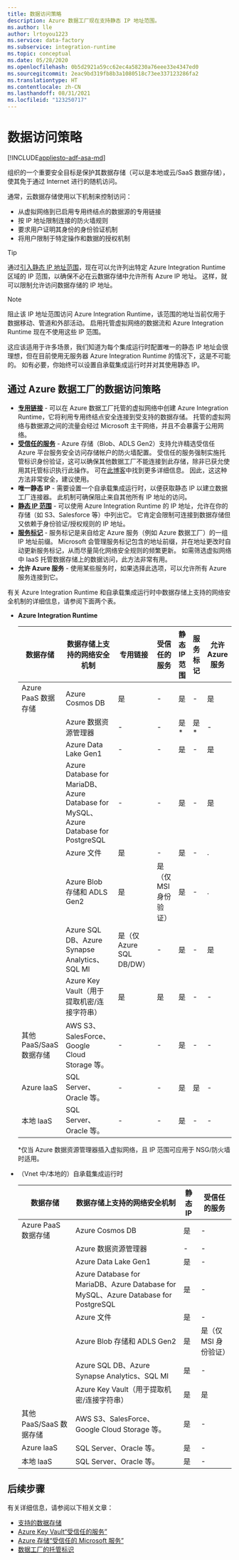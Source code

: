 ```yaml
---
title: 数据访问策略
description: Azure 数据工厂现在支持静态 IP 地址范围。
ms.author: lle
author: lrtoyou1223
ms.service: data-factory
ms.subservice: integration-runtime
ms.topic: conceptual
ms.date: 05/28/2020
ms.openlocfilehash: 0b5d2921a59cc62ec4a58230a76eee33e4347ed0
ms.sourcegitcommit: 2eac9bd319fb8b3a1080518c73ee337123286fa2
ms.translationtype: HT
ms.contentlocale: zh-CN
ms.lasthandoff: 08/31/2021
ms.locfileid: "123250717"
---
```

# <a name="data-access-strategies"></a>数据访问策略

[!INCLUDE[appliesto-adf-asa-md](includes/appliesto-adf-asa-md.md)]

组织的一个重要安全目标是保护其数据存储（可以是本地或云/SaaS 数据存储），使其免于通过 Internet 进行的随机访问。 

通常，云数据存储使用以下机制来控制访问：
* 从虚拟网络到已启用专用终结点的数据源的专用链接
* 按 IP 地址限制连接的防火墙规则
* 要求用户证明其身份的身份验证机制
* 将用户限制于特定操作和数据的授权机制

> [!TIP]
> 通过[引入静态 IP 地址范围](./azure-integration-runtime-ip-addresses.md)，现在可以允许列出特定 Azure Integration Runtime 区域的 IP 范围，以确保不必在云数据存储中允许所有 Azure IP 地址。 这样，就可以限制允许访问数据存储的 IP 地址。

> [!NOTE] 
> 阻止该 IP 地址范围访问 Azure Integration Runtime，该范围的地址当前仅用于数据移动、管道和外部活动。 启用托管虚拟网络的数据流和 Azure Integration Runtime 现在不使用这些 IP 范围。 

这应该适用于许多场景，我们知道为每个集成运行时配置唯一的静态 IP 地址会很理想，但在目前使用无服务器 Azure Integration Runtime 的情况下，这是不可能的。 如有必要，你始终可以设置自承载集成运行时并对其使用静态 IP。 

## <a name="data-access-strategies-through-azure-data-factory"></a>通过 Azure 数据工厂的数据访问策略

* **[专用链接](../private-link/private-link-overview.md)** - 可以在 Azure 数据工厂托管的虚拟网络中创建 Azure Integration Runtime，它将利用专用终结点安全连接到受支持的数据存储。 托管的虚拟网络与数据源之间的流量会经过 Microsoft 主干网络，并且不会暴露于公用网络。
* **[受信任的服务](../storage/common/storage-network-security.md#exceptions)** - Azure 存储（Blob、ADLS Gen2）支持允许精选受信任 Azure 平台服务安全访问存储帐户的防火墙配置。 受信任的服务强制实施托管标识身份验证，这可以确保其他数据工厂不能连接到此存储，除非已获允使用其托管标识执行此操作。 可在[此博客](https://techcommunity.microsoft.com/t5/azure-data-factory/data-factory-is-now-a-trusted-service-in-azure-storage-and-azure/ba-p/964993)中找到更多详细信息。 因此，这这种方法非常安全，建议使用。 
* **唯一静态 IP** - 需要设置一个自承载集成运行时，以便获取静态 IP 以建立数据工厂连接器。 此机制可确保阻止来自其他所有 IP 地址的访问。 
* **[静态 IP 范围](./azure-integration-runtime-ip-addresses.md)** - 可以使用 Azure Integration Runtime 的 IP 地址，允许在你的存储（如 S3、Salesforce 等）中列出它。 它肯定会限制可连接到数据存储但又依赖于身份验证/授权规则的 IP 地址。
* **[服务标记](../virtual-network/service-tags-overview.md)** - 服务标记是来自给定 Azure 服务（例如 Azure 数据工厂）的一组 IP 地址前缀。 Microsoft 会管理服务标记包含的地址前缀，并在地址更改时自动更新服务标记，从而尽量简化网络安全规则的频繁更新。 如需筛选虚拟网络中 IaaS 托管数据存储上的数据访问，此方法非常有用。
* **允许 Azure 服务** - 使用某些服务时，如果选择此选项，可以允许所有 Azure 服务连接到它。 

有关 Azure Integration Runtime 和自承载集成运行时中数据存储上支持的网络安全机制的详细信息，请参阅下面两个表。  
* **Azure Integration Runtime**

    | 数据存储                  | 数据存储上支持的网络安全机制 | 专用链接     | 受信任的服务     | 静态 IP 范围 | 服务标记 | 允许 Azure 服务 |
    |------------------------------|-------------------------------------------------------------|---------------------|-----------------|--------------|----------------------|-----------------|
    | Azure PaaS 数据存储       | Azure Cosmos DB                                     | 是              | -                   | 是             | -            | 是                  |
    |                              | Azure 数据资源管理器                                 | -                | -                   | 是*            | 是*         | -                    |
    |                              | Azure Data Lake Gen1                                | -                | -                   | 是             | -            | 是                  |
    |                              | Azure Database for MariaDB、Azure Database for MySQL、Azure Database for PostgreSQL       | -                | -                   | 是             | -            | 是                  |
    |                              | Azure 文件                                  | 是              | -                   | 是             | -            | .                    |
    |                              | Azure Blob 存储和 ADLS Gen2                     | 是              | 是（仅 MSI 身份验证） | 是             | -            | .                    |
    |                              | Azure SQL DB、Azure Synapse Analytics、SQL Ml  | 是（仅 Azure SQL DB/DW）        | -                   | 是             | -            | 是                  |
    |                              | Azure Key Vault（用于提取机密/连接字符串） | 是      | 是                 | 是             | -            | -                    |
    | 其他 PaaS/SaaS 数据存储 | AWS S3、SalesForce、Google Cloud Storage 等。    | -                | -                   | 是             | -            | -                    |
    | Azure laaS                   | SQL Server、Oracle 等。                          | -                | -                   | 是             | 是          | -                    |
    | 本地 laaS              | SQL Server、Oracle 等。                          | -                | -                   | 是             | -            | -                    |
    
    *仅当 Azure 数据资源管理器插入虚拟网络，且 IP 范围可应用于 NSG/防火墙时适用。 

* （Vnet 中/本地的）自承载集成运行时
    
    | 数据存储                  | 数据存储上支持的网络安全机制         | 静态 IP | 受信任的服务  |
    |--------------------------------|---------------------------------------------------------------|-----------|---------------------|
    | Azure PaaS 数据存储       | Azure Cosmos DB                                               | 是       | -                   |
    |                                | Azure 数据资源管理器                                           | -         | -                   |
    |                                | Azure Data Lake Gen1                                          | 是       | -                   |
    |                                | Azure Database for MariaDB、Azure Database for MySQL、Azure Database for PostgreSQL               | 是       | -                   |
    |                                | Azure 文件                                            | 是       | -                   |
    |                                | Azure Blob 存储和 ADLS Gen2                             | 是       | 是（仅 MSI 身份验证） |
    |                                | Azure SQL DB、Azure Synapse Analytics、SQL Ml          | 是       | -                   |
    |                                | Azure Key Vault（用于提取机密/连接字符串） | 是       | 是                 |
    | 其他 PaaS/SaaS 数据存储 | AWS S3、SalesForce、Google Cloud Storage 等。              | 是       | -                   |
    | Azure laaS                     | SQL Server、Oracle 等。                                  | 是       | -                   |
    | 本地 laaS              | SQL Server、Oracle 等。                                  | 是       | -                   |    

## <a name="next-steps"></a>后续步骤

有关详细信息，请参阅以下相关文章：
* [支持的数据存储](./copy-activity-overview.md#supported-data-stores-and-formats)
* [Azure Key Vault“受信任的服务”](../key-vault/general/overview-vnet-service-endpoints.md#trusted-services)
* [Azure 存储“受信任的 Microsoft 服务”](../storage/common/storage-network-security.md#trusted-microsoft-services)
* [数据工厂的托管标识](./data-factory-service-identity.md)